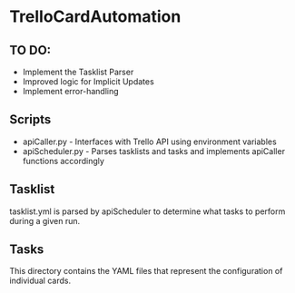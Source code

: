 # TrelloCardAutomation

## TO DO:
* Implement the Tasklist Parser
* Improved logic for Implicit Updates
* Implement error-handling

## Scripts
* apiCaller.py - Interfaces with Trello API using environment variables
* apiScheduler.py - Parses tasklists and tasks and implements apiCaller functions accordingly

## Tasklist
tasklist.yml is parsed by apiScheduler to determine what tasks to perform during a given run.

## Tasks
This directory contains the YAML files that represent the configuration of individual cards.
